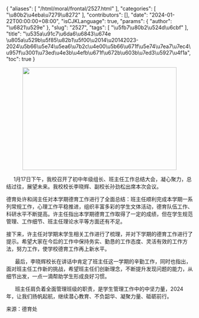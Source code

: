 {
    "aliases": [
        "/html/moral/frontal/2527.html"
    ],
    "categories": [
        "\u80b2\u4eba\u7279\u8272"
    ],
    "contributors": [],
    "date": "2024-01-22T00:00:00+08:00",
    "isCJKLanguage": true,
    "params": {
        "author": "\u6821\u529e"
    },
    "slug": "2527",
    "tags": [
        "\u5fb7\u80b2\u524d\u6cbf"
    ],
    "title": "\u535a\u91c7\u6da6\u6843\u674e \u805a\u529b\u5f85\u82b1\u5f00\u2014\u20142023-2024\u5b66\u5e74\u5ea6\u7b2c\u4e00\u5b66\u671f\u5e74\u7ea7\u7ec4\u957f\u3001\u73ed\u4e3b\u4efb\u671f\u672b\u603b\u7ed3\u5927\u4f1a",
    "toc": true
}


<img
    src="https://cdn.tfls.online/mirror/full/fd78af086c655a5e54c87f02327694b5d45d97c8.jpg"
    style="display:block;margin-left:auto;margin-right:auto;"
    decoding="async"
    fetchpriority="auto"
    loading="lazy"
    height="277"
    width="416"
/>




     1月17日下午，我校召开了初中年级组长、班主任工作总结大会，凝心聚力，总结过往，展望未来。我校校长李晓辉、副校长孙劲松出席本次会议。




  





德育处许和阔主任对本学期德育工作进行了全面总结：班主任顺利完成本学期一系列常规工作，心理工作平稳推进，组织丰富多彩的学生文体活动，德育队伍工作、科研水平不断提高。许主任指出本学期德育工作取得了一定的成绩，但在学生规范管理、工作细节、班主任理论水平等方面还有不足。




接下来，许主任对学期末学生相关工作进行了梳理，并对下学期的德育工作进行了提示。希望大家在今后的工作中保持务实、勤恳的工作态度、灵活有效的工作方法，努力工作，使学校德育工作再上新水平。




      最后，李晓辉校长在讲话中肯定了班主任这一学期的辛勤工作，同时也指出，面对班主任工作新的挑战，希望班主任们创新理念，不断提升发现问题的能力，从细节出发，一点一滴帮助学生形成良好习惯。




      班主任肩负着全面管理班级的职责，是学生管理工作中的中坚力量，2024年，让我们扬帆起航，继续潜心教育、不负韶华、凝聚力量、砥砺前行。




  





来源：德育处





  



